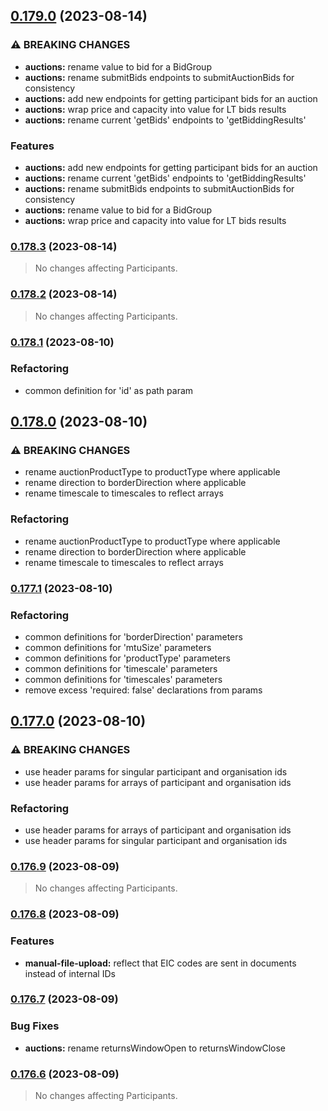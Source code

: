 ## [0.179.0](https://github.com/britned/empire-platform-api/compare/v0.178.3...v0.179.0) (2023-08-14)


### ⚠ BREAKING CHANGES

* **auctions:** rename value to bid for a BidGroup
* **auctions:** rename submitBids endpoints to submitAuctionBids for consistency
* **auctions:** add new endpoints for getting participant bids for an auction
* **auctions:** wrap price and capacity into value for LT bids results
* **auctions:** rename current 'getBids' endpoints to 'getBiddingResults'

### Features

* **auctions:** add new endpoints for getting participant bids for an auction
* **auctions:** rename current 'getBids' endpoints to 'getBiddingResults'
* **auctions:** rename submitBids endpoints to submitAuctionBids for consistency
* **auctions:** rename value to bid for a BidGroup
* **auctions:** wrap price and capacity into value for LT bids results

### [0.178.3](https://github.com/britned/empire-platform-api/compare/v0.178.2...v0.178.3) (2023-08-14)

> No changes affecting Participants.

### [0.178.2](https://github.com/britned/empire-platform-api/compare/v0.178.1...v0.178.2) (2023-08-14)

> No changes affecting Participants.

### [0.178.1](https://github.com/britned/empire-platform-api/compare/v0.178.0...v0.178.1) (2023-08-10)


### Refactoring

* common definition for 'id' as path param

## [0.178.0](https://github.com/britned/empire-platform-api/compare/v0.177.1...v0.178.0) (2023-08-10)


### ⚠ BREAKING CHANGES

* rename auctionProductType to productType where applicable
* rename direction to borderDirection where applicable
* rename timescale to timescales to reflect arrays

### Refactoring

* rename auctionProductType to productType where applicable
* rename direction to borderDirection where applicable
* rename timescale to timescales to reflect arrays

### [0.177.1](https://github.com/britned/empire-platform-api/compare/v0.177.0...v0.177.1) (2023-08-10)


### Refactoring

* common definitions for 'borderDirection' parameters
* common definitions for 'mtuSize' parameters
* common definitions for 'productType' parameters
* common definitions for 'timescale' parameters
* common definitions for 'timescales' parameters
* remove excess 'required: false' declarations from params

## [0.177.0](https://github.com/britned/empire-platform-api/compare/v0.176.9...v0.177.0) (2023-08-10)


### ⚠ BREAKING CHANGES

* use header params for singular participant and organisation ids
* use header params for arrays of participant and organisation ids

### Refactoring

* use header params for arrays of participant and organisation ids
* use header params for singular participant and organisation ids

### [0.176.9](https://github.com/britned/empire-platform-api/compare/v0.176.8...v0.176.9) (2023-08-09)

> No changes affecting Participants.

### [0.176.8](https://github.com/britned/empire-platform-api/compare/v0.176.7...v0.176.8) (2023-08-09)


### Features

* **manual-file-upload:** reflect that EIC codes are sent in documents instead of internal IDs

### [0.176.7](https://github.com/britned/empire-platform-api/compare/v0.176.6...v0.176.7) (2023-08-09)


### Bug Fixes

* **auctions:** rename returnsWindowOpen to returnsWindowClose

### [0.176.6](https://github.com/britned/empire-platform-api/compare/v0.176.5...v0.176.6) (2023-08-09)

> No changes affecting Participants.
